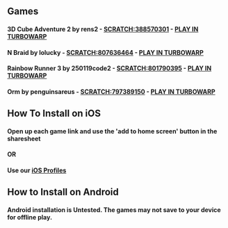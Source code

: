 ## Games
#### 3D Cube Adventure 2 by rens2 - [SCRATCH:388570301](https://scratch.mit.edu/projects/388570301) - [PLAY IN TURBOWARP](https://turbowarp.org/388570301)
#### N Braid by lolucky - [SCRATCH:807636464](https://scratch.mit.edu/projects/807636464) - [PLAY IN TURBOWARP](https://turbowarp.org/807636464)
#### Rainbow Runner 3 by 250119code2 - [SCRATCH:801790395](https://scratch.mit.edu/projects/801790395) - [PLAY IN TURBOWARP](https://turbowarp.org/801790395)
#### Orm by penguinsareus - [SCRATCH:797389150](https://scratch.mit.edu/projects/797389150) - [PLAY IN TURBOWARP](https://turbowarp.org/797389150)

## How To Install on iOS
#### Open up each game link and use the 'add to home screen' button in the sharesheet
#### OR
#### Use our [iOS Profiles](https://sebtnt.github.io/GamesOnTheGo/ios-profiles.index)
## How to Install on Android
#### Android installation is Untested. The games may not save to your device for offline play.
